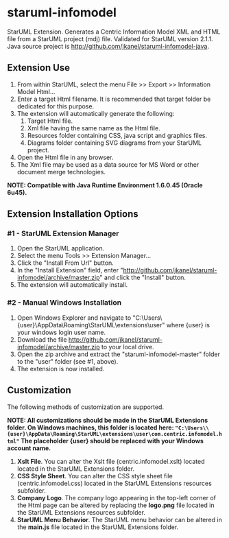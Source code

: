 # staruml-infomodel
StarUML Extension. Generates a Centric Information Model XML and HTML file from a StarUML project (mdj) file. Validated for StarUML version 2.1.1.  Java source project is http://github.com/jkanel/staruml-infomodel-java.

## Extension Use
1. From within StarUML, select the menu File >> Export >> Information Model Html...
2. Enter a target Html filename.  It is recommended that target folder be dedicated for this purpose.
3. The extension will automatically generate the following:
    1. Target Html file.
    2. Xml file having the same name as the Html file.
    3. Resources folder containing CSS, java script and graphics files.
    4. Diagrams folder containing SVG diagrams from your StarUML project.
4. Open the Html file in any browser.
5. The Xml file may be used as a data source for MS Word or other document merge technologies.

**NOTE: Compatible with Java Runtime Environment 1.6.0.45 (Oracle 6u45).**

## Extension Installation Options
### #1 - StarUML Extension Manager
1. Open the StarUML application.
2. Select the menu Tools >> Extension Manager...
3. Click the "Install From Url" button.
4. In the "Install Extension" field, enter "http://github.com/jkanel/staruml-infomodel/archive/master.zip" and click the "Install" button.
5. The extension will automatically install.

### #2 - Manual Windows Installation
1. Open Windows Explorer and navigate to "C:\Users\\{user}\AppData\Roaming\StarUML\extensions\user" where {user} is your windows login user name.
2. Download the file http://github.com/jkanel/staruml-infomodel/archive/master.zip to your local drive.
3. Open the zip archive and extract the "staruml-infomodel-master" folder to the "user" folder (see #1, above).
4. The extension is now installed.

## Customization
The following methods of customization are supported.

**NOTE: All customizations should be made in the StarUML Extensions folder.  On Windows machines, this folder is located here: ```"C:\Users\\{user}\AppData\Roaming\StarUML\extensions\user\com.centric.infomodel.html"```  The placeholder {user} should be replaced with your Windows account name.**

1. **Xslt File**. You can alter the Xslt file (centric.infomodel.xslt) located located in the StarUML Extensions folder.
2. **CSS Style Sheet**. You can alter the CSS style sheet file (centric.infomodel.css) located in the StarUML Extensions resources subfolder.
3. **Company Logo**. The company logo appearing in the top-left corner of the Html page can be altered by replacing the **logo.png** file located in the StarUML Extensions resources subfolder. 
4. **StarUML Menu Behavior**.  The StarUML menu behavior can be altered in the **main.js** file located in the StarUML Extensions folder.

